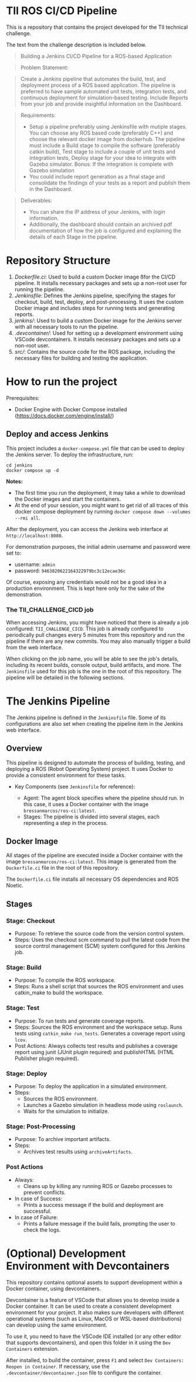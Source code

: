 # TII ROS CI/CD Pipeline

This is a repository that contains the project developed for the TII technical
challenge.

The text from the challenge description is included below.

> Building a Jenkins CI/CD Pipeline for a ROS-based Application

> Problem Statement:

> Create a Jenkins pipeline that automates the build, test, and deployment
> process of a ROS based application. The pipeline is preferred to have sample
> automated unit tests, integration tests, and continuous deployment for
> simulation-based testing. Include Reports from your job and provide insightful
> information on the Dashboard. 

> Requirements:
> - Setup a pipeline preferably using Jenkinsfile with mutiple stages. You can
> choose any ROS based code (preferably C++) and choose the relevant docker
>   image from dockerhub. The pipeline must include a Build stage to compile the
>   software (preferably catkin build), Test stage to include a couple of unit
>   tests and integration tests, Deploy stage for your idea to integrate with
>   Gazebo simulator. Bonus: If the integration is complete with Gazebo
>   simulation
> - You could include report generation as a final stage and consolidate the
>   findings of your tests as a report and publish them in the Dashboard.

> Deliverables: 
> - You can share the IP address of your Jenkins, with login information.
> - Additionally, the dashboard should contain an archived pdf documentation of
>   how the job is configured and explaining the details of each Stage in the
>   pipeline.


# Repository Structure

1. *Dockerfile.ci*: Used to build a custom Docker image ßfor the CI/CD pipeline.
  It installs necessary packages and sets up a non-root user for running the
  pipeline.
2. *Jenkinsfile*: Defines the Jenkins pipeline, specifying the stages for
  checkout, build, test, deploy, and post-processing. It uses the custom Docker
  image and includes steps for running tests and generating reports.
3. *jenkins/*: Used to build a custom Docker image for the Jenkins server with
  all necessary tools to run the pipeline.
4. *.devcontainer/*: Used for setting up a development environment using VSCode
   devcontainers. It installs necessary packages and sets up a non-root user.
5. *src/*: Contains the source code for the ROS package, including the necessary
   files for building and testing the application.

# How to run the project

Prerequisites:
- Docker Engine with Docker Compose installed (https://docs.docker.com/engine/install/)

## Deploy and access Jenkins

This project includes a `docker-compose.yml` file that can be used to deploy the
Jenkins server. To deploy the infrastructure, run:

```
cd jenkins
docker compose up -d
```

**Notes:**
- The first time you run the deployment, it may take a while to download
  the Docker images and start the containers.
- At the end of your session, you might want to get rid of all traces of this
  docker compose deployment by running `docker compose down --volumes --rmi all`.

After the deployment, you can access the Jenkins web interface at
`http://localhost:8080`.

For demonstration purposes, the initial admin username and password were set to:
- username: `admin`
- password: `9463820622164322979bc3c12ecae36c`

Of course, exposing any credentials would not be a good idea in a production
environment. This is kept here only for the sake of the demonstration.

### The TII_CHALLENGE_CICD job

When accessing Jenkins, you might have noticed that there is already a job
configured: `TII_CHALLENGE_CICD`. This job is already configured to periodically
pull changes every 5 minutes from this repository and run the pipeline if there
are any new commits. You may also manually trigger a build from the web interface.

When clicking on the job name, you will be able to see the job's details,
including its recent builds, console output, build artifacts, and more. The
`Jenkinsfile` used for this job is the one in the root of this repository. The
pipeline will be detailed in the following sections.

# The Jenkins Pipeline

The Jenkins pipeline is defined in the `Jenkinsfile` file. Some of its
configurations are also set when creating the pipeline item in the Jenkins web
interface.

## Overview

This pipeline is designed to automate the process of building, testing, and
deploying a ROS (Robot Operating System) project. It uses Docker to provide a
consistent environment for these tasks. 

- Key Components (see `Jenkinsfile` for reference):

  - Agent: The agent block specifies where the pipeline should run. In this
    case, it uses a Docker container with the image
    `bressanmarcos/ros-ci:latest`.
  - Stages: The pipeline is divided into several stages, each representing a
    step in the process.

## Docker Image

All stages of the pipeline are executed inside a Docker container with the image
`bressanmarcos/ros-ci:latest`. This image is generated from the `Dockerfile.ci`
file in the root of this repository.

The `Dockerfile.ci` file installs all necessary OS dependencies and ROS Noetic.

## Stages

### Stage: Checkout
- Purpose: To retrieve the source code from the version control system.
- Steps: Uses the checkout scm command to pull the latest code from the source
  control management (SCM) system configured for this Jenkins job.

### Stage: Build
- Purpose: To compile the ROS workspace.
- Steps: Runs a shell script that sources the ROS environment and uses
  catkin_make to build the workspace.

### Stage: Test
- Purpose: To run tests and generate coverage reports.
- Steps: Sources the ROS environment and the workspace setup. Runs tests using
`catkin_make run_tests`. Generates a coverage report using `lcov`. 
- Post Actions: Always collects test results and publishes a coverage report
using junit (JUnit plugin required) and publishHTML (HTML Publisher plugin
required).

### Stage: Deploy
- Purpose: To deploy the application in a simulated environment.
- Steps:
  - Sources the ROS environment.
  - Launches a Gazebo simulation in headless mode using `roslaunch`.
  - Waits for the simulation to initialize.

### Stage: Post-Processing
- Purpose: To archive important artifacts.
- Steps:
  - Archives test results using `archiveArtifacts`.

### Post Actions
- Always:
  - Cleans up by killing any running ROS or Gazebo processes to prevent conflicts.
- In case of Success:
  - Prints a success message if the build and deployment are successful.
- In case of Failure:
  - Prints a failure message if the build fails, prompting the user to check the logs.


# (Optional) Development Environment with Devcontainers

This repository contains optional assets to support development within a Docker
container, using devcontainers.

Devcontainer is a feature of VSCode that allows you to develop inside a Docker
container. It can be used to create a consistent development environment for
your project. It also makes sure developers with different operational systems
(such as Linux, MacOS or WSL-based distributions) can develop using the same
environment.

To use it, you need to have the VSCode IDE installed (or any other
editor that supports devcontainers), and open this folder in it using the `Dev
Containers` extension.

After installed, to build the container, press `F1` and select `Dev Containers:
Reopen in Container`. If necessary, use the `.devcontainer/devcontainer.json`
file to configure the container.